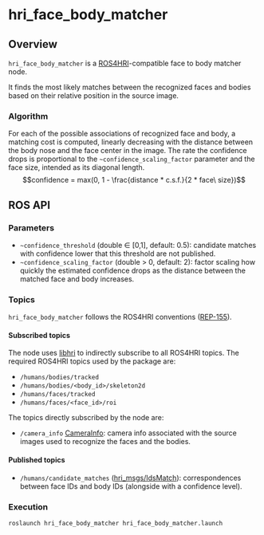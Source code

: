 hri_face_body_matcher
=====================

Overview
--------

`hri_face_body_matcher` is a [ROS4HRI](https://wiki.ros.org/hri)-compatible face to body matcher node.

It finds the most likely matches between the recognized faces and bodies based on their relative position in the source 
image.

### Algorithm

For each of the possible associations of recognized face and body, a matching cost is computed, linearly decreasing 
with the distance between the body nose and the face center in the image.
The rate the confidence drops is proportional to the `~confidence_scaling_factor` parameter and the face size, intended as its diagonal length.
$$confidence = max(0, 1 - \frac{distance * c.s.f.}{2 * face\ size})$$

ROS API
-------

### Parameters

- `~confidence_threshold` (double ∈ [0,1], default: 0.5):
  candidate matches with confidence lower that this threshold are not published.
- `~confidence_scaling_factor` (double > 0, default: 2):
  factor scaling how quickly the estimated confidence drops as the distance between the matched face and body increases.

### Topics

`hri_face_body_matcher` follows the ROS4HRI conventions ([REP-155](https://www.ros.org/reps/rep-0155.html)).

#### Subscribed topics

The node uses [libhri](https://gitlab/ros4hri/libhri) to indirectly subscribe to all ROS4HRI topics.
The required ROS4HRI topics used by the package are:

- `/humans/bodies/tracked`
- `/humans/bodies/<body_id>/skeleton2d`
- `/humans/faces/tracked`
- `/humans/faces/<face_id>/roi`

The topics directly subscribed by the node are:

- `/camera_info` [CameraInfo](http://docs.ros.org/en/api/sensor_msgs/html/msg/CameraInfo.html):
  camera info associated with the source images used to recognize the faces and the bodies.

#### Published topics

- `/humans/candidate_matches`
  ([hri_msgs/IdsMatch](http://docs.ros.org/en/api/hri_msgs/html/msg/IdsMatch.html)):
  correspondences between face IDs and body IDs (alongside with a
  confidence level).

### Execution
```bash
roslaunch hri_face_body_matcher hri_face_body_matcher.launch
```
